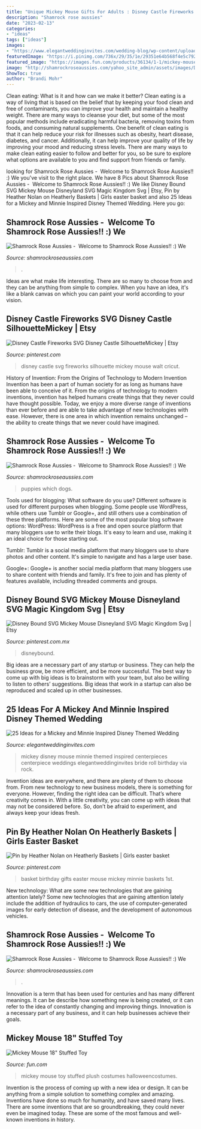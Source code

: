 ```yaml
---
title: "Unique Mickey Mouse Gifts For Adults : Disney Castle Fireworks Svg Disney Castle Silhouettemickey"
description: "Shamrock rose aussies"
date: "2023-02-13"
categories:
- "ideas"
tags: ["ideas"]
images:
- "https://www.elegantweddinginvites.com/wedding-blog/wp-content/uploads/2016/06/mickey-mouse-inspired-disney-wedding-centerpieces.jpg"
featuredImage: "https://i.pinimg.com/736x/29/35/1e/29351e64b568f4e5c792dc09458fd222--birthday-basket-birthday-gifts.jpg"
featured_image: "https://images.fun.com/products/36134/1-1/mickey-mouse-18-plush.jpg"
image: "http://shamrockroseaussies.com/yahoo_site_admin/assets/images/DSC_0351.301152330_std.JPG"
ShowToc: true
author: "Brandi Mohr"
---
```



Clean eating: What is it and how can we make it better?
Clean eating is a way of living that is based on the belief that by keeping your food clean and free of contaminants, you can improve your health and maintain a healthy weight. There are many ways to cleanse your diet, but some of the most popular methods include eradicating harmful bacteria, removing toxins from foods, and consuming natural supplements.
One benefit of clean eating is that it can help reduce your risk for illnesses such as obesity, heart disease, diabetes, and cancer. Additionally, it can help improve your quality of life by improving your mood and reducing stress levels. There are many ways to make clean eating easier to follow and better for you, so be sure to explore what options are available to you and find support from friends or family.

	

		
looking for Shamrock Rose Aussies - ﻿﻿﻿ Welcome to Shamrock Rose Aussies!! :) We you've visit to the right place. We have 8 Pics about Shamrock Rose Aussies - ﻿﻿﻿ Welcome to Shamrock Rose Aussies!! :) We like Disney Bound SVG Mickey Mouse Disneyland SVG Magic Kingdom Svg | Etsy, Pin by Heather Nolan on Heatherly Baskets | Girls easter basket and also 25 Ideas for a Mickey and Minnie Inspired Disney Themed Wedding. Here you go:
		
    
## Shamrock Rose Aussies - ﻿﻿﻿ Welcome To Shamrock Rose Aussies!! :) We

<img loading=lazy src="http://shamrockroseaussies.com/yahoo_site_admin/assets/images/DSC_0147.83222412_std.JPG" onerror="this.onerror=null;this.src='https://tse2.mm.bing.net/th?id=OIP.COBNMtWg1s3l-nPXNGFJGgHaE9&amp;pid=15.1';" alt="Shamrock Rose Aussies - ﻿﻿﻿ Welcome to Shamrock Rose Aussies!! :) We">

_Source: shamrockroseaussies.com_

>. 

	

Ideas are what make life interesting. There are so many to choose from and they can be anything from simple to complex. When you have an idea, it's like a blank canvas on which you can paint your world according to your vision.

    
## Disney Castle Fireworks SVG Disney Castle SilhouetteMickey | Etsy

<img loading=lazy src="https://i.pinimg.com/736x/2c/81/3e/2c813e069fffd7fae4da50afb6c4f83a.jpg" onerror="this.onerror=null;this.src='https://tse3.mm.bing.net/th?id=OIP.kaItEnpyNwt4b0ny3iagmgHaE7&amp;pid=15.1';" alt="Disney Castle Fireworks SVG Disney Castle SilhouetteMickey | Etsy">

_Source: pinterest.com_

>disney castle svg fireworks silhouette mickey mouse walt cricut. 

	

History of Invention: From the Origins of Technology to Modern Invention
Invention has been a part of human society for as long as humans have been able to conceive of it. From the origins of technology to modern inventions, invention has helped humans create things that they never could have thought possible. Today, we enjoy a more diverse range of inventions than ever before and are able to take advantage of new technologies with ease. However, there is one area in which invention remains unchanged – the ability to create things that we never could have imagined.

    
## Shamrock Rose Aussies - ﻿﻿﻿ Welcome To Shamrock Rose Aussies!! :) We

<img loading=lazy src="http://shamrockroseaussies.com/yahoo_site_admin/assets/images/20190122_194121.25194434_std.jpg" onerror="this.onerror=null;this.src='https://tse3.mm.bing.net/th?id=OIP.xequQjfEFFoXHi00JUYp0gHaFj&amp;pid=15.1';" alt="Shamrock Rose Aussies - ﻿﻿﻿ Welcome to Shamrock Rose Aussies!! :) We">

_Source: shamrockroseaussies.com_

>puppies which dogs. 

	

Tools used for blogging: What software do you use?
Different software is used for different purposes when blogging. Some people use WordPress, while others use Tumblr or Google+, and still others use a combination of these three platforms. Here are some of the most popular blog software options: 
WordPress: WordPress is a free and open source platform that many bloggers use to write their blogs. It's easy to learn and use, making it an ideal choice for those starting out. 

Tumblr: Tumblr is a social media platform that many bloggers use to share photos and other content. It's simple to navigate and has a large user base. 

Google+: Google+ is another social media platform that many bloggers use to share content with friends and family. It's free to join and has plenty of features available, including threaded comments and groups.

    
## Disney Bound SVG Mickey Mouse Disneyland SVG Magic Kingdom Svg | Etsy

<img loading=lazy src="https://i.pinimg.com/736x/c4/fc/27/c4fc2764d52503fcec0789cab80837b7.jpg" onerror="this.onerror=null;this.src='https://tse4.mm.bing.net/th?id=OIP.cmJm5DQTOun8FL5YfFO0RgHaHa&amp;pid=15.1';" alt="Disney Bound SVG Mickey Mouse Disneyland SVG Magic Kingdom Svg | Etsy">

_Source: pinterest.com.mx_

>disneybound. 

	

Big ideas are a necessary part of any startup or business. They can help the business grow, be more efficient, and be more successful. The best way to come up with big ideas is to brainstorm with your team, but also be willing to listen to others’ suggestions. Big ideas that work in a startup can also be reproduced and scaled up in other businesses.

    
## 25 Ideas For A Mickey And Minnie Inspired Disney Themed Wedding

<img loading=lazy src="https://www.elegantweddinginvites.com/wedding-blog/wp-content/uploads/2016/06/mickey-mouse-inspired-disney-wedding-centerpieces.jpg" onerror="this.onerror=null;this.src='https://tse1.mm.bing.net/th?id=OIP.ewBJ3XOxscUxSOB_Jwcg3AHaMN&amp;pid=15.1';" alt="25 Ideas for a Mickey and Minnie Inspired Disney Themed Wedding">

_Source: elegantweddinginvites.com_

>mickey disney mouse minnie themed inspired centerpieces centerpiece weddings elegantweddinginvites bride roll birthday via rock. 

	

Invention ideas are everywhere, and there are plenty of them to choose from. From new technology to new business models, there is something for everyone. However, finding the right idea can be difficult. That’s where creativity comes in. With a little creativity, you can come up with ideas that may not be considered before. So, don’t be afraid to experiment, and always keep your ideas fresh.

    
## Pin By Heather Nolan On Heatherly Baskets | Girls Easter Basket

<img loading=lazy src="https://i.pinimg.com/736x/29/35/1e/29351e64b568f4e5c792dc09458fd222--birthday-basket-birthday-gifts.jpg" onerror="this.onerror=null;this.src='https://tse4.mm.bing.net/th?id=OIP.YrLSU9f9br23NzzWkzQTigHaHa&amp;pid=15.1';" alt="Pin by Heather Nolan on Heatherly Baskets | Girls easter basket">

_Source: pinterest.com_

>basket birthday gifts easter mouse mickey minnie baskets 1st. 

	

New technology: What are some new technologies that are gaining attention lately?
Some new technologies that are gaining attention lately include the addition of hydraulics to cars, the use of computer-generated images for early detection of disease, and the development of autonomous vehicles.

    
## Shamrock Rose Aussies - ﻿﻿﻿ Welcome To Shamrock Rose Aussies!! :) We

<img loading=lazy src="http://shamrockroseaussies.com/yahoo_site_admin/assets/images/DSC_0351.301152330_std.JPG" onerror="this.onerror=null;this.src='https://tse4.mm.bing.net/th?id=OIP.pn1TOPY6r9P9sWxqlLrVewHaE-&amp;pid=15.1';" alt="Shamrock Rose Aussies - ﻿﻿﻿ Welcome to Shamrock Rose Aussies!! :) We">

_Source: shamrockroseaussies.com_

>. 

	

Innovation is a term that has been used for centuries and has many different meanings. It can be describe how something new is being created, or it can refer to the idea of constantly changing and improving things. Innovation is a necessary part of any business, and it can help businesses achieve their goals.

    
## Mickey Mouse 18&quot; Stuffed Toy

<img loading=lazy src="https://images.fun.com/products/36134/1-1/mickey-mouse-18-plush.jpg" onerror="this.onerror=null;this.src='https://tse4.mm.bing.net/th?id=OIP.mzsq0UJVaVmfKKmpd9o91QHaKl&amp;pid=15.1';" alt="Mickey Mouse 18&quot; Stuffed Toy">

_Source: fun.com_

>mickey mouse toy stuffed plush costumes halloweencostumes. 

	

Invention is the process of coming up with a new idea or design. It can be anything from a simple solution to something complex and amazing. Inventions have done so much for humanity, and have saved many lives. There are some inventions that are so groundbreaking, they could never even be imagined today. These are some of the most famous and well-known inventions in history.

